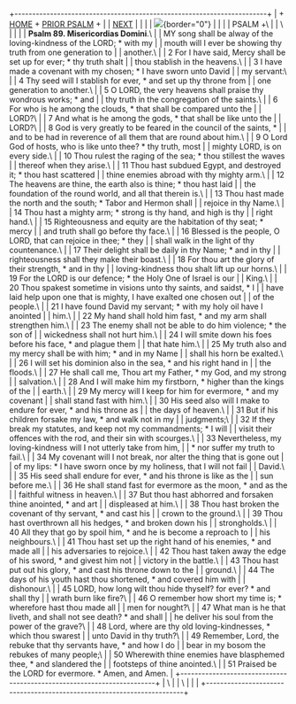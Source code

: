 +-----------------------------------------------------------------------+
| \+ [HOME](../index.html) + [PRIOR PSALM](Ps88.html) +                 |
| [NEXT](Ps90.html)                                                     |
|                                                                       |
| ![](http://stats.superstats.com/b/ss/DAVIDMCMANNES/1){border="0"}     |
|                                                                       |
| PSALM +\                                                              |
| \                                                                     |
|                                                                       |
| **Psalm 89. Misericordias Domini**.\                                  |
| MY song shall be alway of the loving-kindness of the LORD; \* with my |
| mouth will I ever be showing thy truth from one generation to         |
| another.\                                                             |
| 2 For I have said, Mercy shall be set up for ever; \* thy truth shalt |
| thou stablish in the heavens.\                                        |
| 3 I have made a covenant with my chosen; \* I have sworn unto David   |
| my servant:\                                                          |
| 4 Thy seed will I stablish for ever, \* and set up thy throne from    |
| one generation to another.\                                           |
| 5 O LORD, the very heavens shall praise thy wondrous works; \* and    |
| thy truth in the congregation of the saints.\                         |
| 6 For who is he among the clouds, \* that shall be compared unto the  |
| LORD?\                                                                |
| 7 And what is he among the gods, \* that shall be like unto the       |
| LORD?\                                                                |
| 8 God is very greatly to be feared in the council of the saints, \*   |
| and to be had in reverence of all them that are round about him.\     |
| 9 O Lord God of hosts, who is like unto thee? \* thy truth, most      |
| mighty LORD, is on every side.\                                       |
| 10 Thou rulest the raging of the sea; \* thou stillest the waves      |
| thereof when they arise.\                                             |
| 11 Thou hast subdued Egypt, and destroyed it; \* thou hast scattered  |
| thine enemies abroad with thy mighty arm.\                            |
| 12 The heavens are thine, the earth also is thine; \* thou hast laid  |
| the foundation of the round world, and all that therein is.\          |
| 13 Thou hast made the north and the south; \* Tabor and Hermon shall  |
| rejoice in thy Name.\                                                 |
| 14 Thou hast a mighty arm; \* strong is thy hand, and high is thy     |
| right hand.\                                                          |
| 15 Righteousness and equity are the habitation of thy seat; \* mercy  |
| and truth shall go before thy face.\                                  |
| 16 Blessed is the people, O LORD, that can rejoice in thee; \* they   |
| shall walk in the light of thy countenance.\                          |
| 17 Their delight shall be daily in thy Name; \* and in thy            |
| righteousness shall they make their boast.\                           |
| 18 For thou art the glory of their strength, \* and in thy            |
| loving-kindness thou shalt lift up our horns.\                        |
| 19 For the LORD is our defence; \* the Holy One of Israel is our      |
| King.\                                                                |
| 20 Thou spakest sometime in visions unto thy saints, and saidst, \* I |
| have laid help upon one that is mighty, I have exalted one chosen out |
| of the people.\                                                       |
| 21 I have found David my servant; \* with my holy oil have I anointed |
| him.\                                                                 |
| 22 My hand shall hold him fast, \* and my arm shall strengthen him.\  |
| 23 The enemy shall not be able to do him violence; \* the son of      |
| wickedness shall not hurt him.\                                       |
| 24 I will smite down his foes before his face, \* and plague them     |
| that hate him.\                                                       |
| 25 My truth also and my mercy shall be with him; \* and in my Name    |
| shall his horn be exalted.\                                           |
| 26 I will set his dominion also in the sea, \* and his right hand in  |
| the floods.\                                                          |
| 27 He shall call me, Thou art my Father, \* my God, and my strong     |
| salvation.\                                                           |
| 28 And I will make him my firstborn, \* higher than the kings of the  |
| earth.\                                                               |
| 29 My mercy will I keep for him for evermore, \* and my covenant      |
| shall stand fast with him.\                                           |
| 30 His seed also will I make to endure for ever, \* and his throne as |
| the days of heaven.\                                                  |
| 31 But if his children forsake my law, \* and walk not in my          |
| judgments;\                                                           |
| 32 If they break my statutes, and keep not my commandments; \* I will |
| visit their offences with the rod, and their sin with scourges.\      |
| 33 Nevertheless, my loving-kindness will I not utterly take from him, |
| \* nor suffer my truth to fail.\                                      |
| 34 My covenant will I not break, nor alter the thing that is gone out |
| of my lips: \* I have sworn once by my holiness, that I will not fail |
| David.\                                                               |
| 35 His seed shall endure for ever, \* and his throne is like as the   |
| sun before me.\                                                       |
| 36 He shall stand fast for evermore as the moon, \* and as the        |
| faithful witness in heaven.\                                          |
| 37 But thou hast abhorred and forsaken thine anointed, \* and art     |
| displeased at him.\                                                   |
| 38 Thou hast broken the covenant of thy servant, \* and cast his      |
| crown to the ground.\                                                 |
| 39 Thou hast overthrown all his hedges, \* and broken down his        |
| strongholds.\                                                         |
| 40 All they that go by spoil him, \* and he is become a reproach to   |
| his neighbours.\                                                      |
| 41 Thou hast set up the right hand of his enemies, \* and made all    |
| his adversaries to rejoice.\                                          |
| 42 Thou hast taken away the edge of his sword, \* and givest him not  |
| victory in the battle.\                                               |
| 43 Thou hast put out his glory, \* and cast his throne down to the    |
| ground.\                                                              |
| 44 The days of his youth hast thou shortened, \* and covered him with |
| dishonour.\                                                           |
| 45 LORD, how long wilt thou hide thyself? for ever? \* and shall thy  |
| wrath burn like fire?\                                                |
| 46 O remember how short my time is; \* wherefore hast thou made all   |
| men for nought?\                                                      |
| 47 What man is he that liveth, and shall not see death? \* and shall  |
| he deliver his soul from the power of the grave?\                     |
| 48 Lord, where are thy old loving-kindnesses, \* which thou swarest   |
| unto David in thy truth?\                                             |
| 49 Remember, Lord, the rebuke that thy servants have, \* and how I do |
| bear in my bosom the rebukes of many people;\                         |
| 50 Wherewith thine enemies have blasphemed thee, \* and slandered the |
| footsteps of thine anointed.\                                         |
| 51 Praised be the LORD for evermore. \* Amen, and Amen.               |
+-----------------------------------------------------------------------+
| \                                                                     |
| \                                                                     |
| [](http://www.episcopalnet.org/DBS/DOR.html)                          |
+-----------------------------------------------------------------------+
